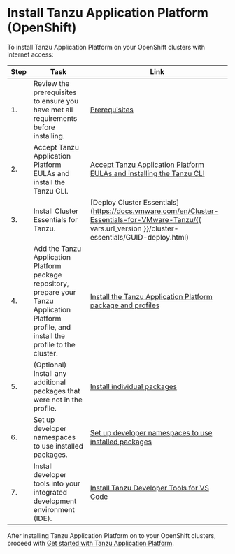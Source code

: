 # Install Tanzu Application Platform (OpenShift)

To install Tanzu Application Platform on your OpenShift clusters with internet access:

|Step|Task|Link|
|----|----|----|
|1.| Review the prerequisites to ensure you have met all requirements before installing. |[Prerequisites](../prerequisites.hbs.md)|
|2.| Accept Tanzu Application Platform EULAs and install the Tanzu CLI. |[Accept Tanzu Application Platform EULAs and installing the Tanzu CLI](../install-tanzu-cli.hbs.md)|
|3.| Install Cluster Essentials for Tanzu. |[Deploy Cluster Essentials](https://docs.vmware.com/en/Cluster-Essentials-for-VMware-Tanzu/{{ vars.url_version }}/cluster-essentials/GUID-deploy.html)|
|4.| Add the Tanzu Application Platform package repository, prepare your Tanzu Application Platform profile, and install the profile to the cluster. |[Install the Tanzu Application Platform package and profiles](profile.hbs.md)|
|5.| (Optional) Install any additional packages that were not in the profile. |[Install individual packages](components.hbs.md)|
|6.| Set up developer namespaces to use installed packages. |[Set up developer namespaces to use installed packages](set-up-namespaces.hbs.md)|
|7.| Install developer tools into your integrated development environment (IDE). |[Install Tanzu Developer Tools for VS Code](vscode-install.hbs.md)|

After installing Tanzu Application Platform on to your OpenShift clusters, proceed with [Get started with Tanzu Application Platform](../getting-started.hbs.md).
